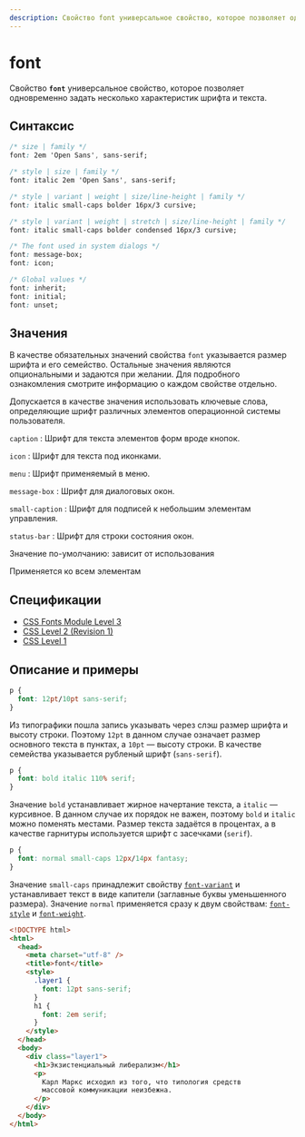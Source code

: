 ```yaml
---
description: Свойство font универсальное свойство, которое позволяет одновременно задать несколько характеристик шрифта и текста
---
```


# font

Свойство **`font`** универсальное свойство, которое позволяет одновременно задать несколько характеристик шрифта и текста.

## Синтаксис

```css
/* size | family */
font: 2em 'Open Sans', sans-serif;

/* style | size | family */
font: italic 2em 'Open Sans', sans-serif;

/* style | variant | weight | size/line-height | family */
font: italic small-caps bolder 16px/3 cursive;

/* style | variant | weight | stretch | size/line-height | family */
font: italic small-caps bolder condensed 16px/3 cursive;

/* The font used in system dialogs */
font: message-box;
font: icon;

/* Global values */
font: inherit;
font: initial;
font: unset;
```

## Значения

В качестве обязательных значений свойства `font` указывается размер шрифта и его семейство. Остальные значения являются опциональными и задаются при желании. Для подробного ознакомления смотрите информацию о каждом свойстве отдельно.

Допускается в качестве значения использовать ключевые слова, определяющие шрифт различных элементов операционной системы пользователя.

`caption`
: Шрифт для текста элементов форм вроде кнопок.

`icon`
: Шрифт для текста под иконками.

`menu`
: Шрифт применяемый в меню.

`message-box`
: Шрифт для диалоговых окон.

`small-caption`
: Шрифт для подписей к небольшим элементам управления.

`status-bar`
: Шрифт для строки состояния окон.

Значение по-умолчанию: зависит от использования

Применяется ко всем элементам

## Спецификации

- [CSS Fonts Module Level 3](http://dev.w3.org/csswg/css3-fonts/#font)
- [CSS Level 2 (Revision 1)](http://www.w3.org/TR/CSS2/fonts.html#font-shorthand)
- [CSS Level 1](http://www.w3.org/TR/CSS1/#font)

## Описание и примеры

```css
p {
  font: 12pt/10pt sans-serif;
}
```

Из типографики пошла запись указывать через слэш размер шрифта и высоту строки. Поэтому `12pt` в данном случае означает размер основного текста в пунктах, а `10pt` — высоту строки. В качестве семейства указывается рубленый шрифт (`sans-serif`).

```css
p {
  font: bold italic 110% serif;
}
```

Значение `bold` устанавливает жирное начертание текста, а `italic` — курсивное. В данном случае их порядок не важен, поэтому `bold` и `italic` можно поменять местами. Размер текста задаётся в процентах, а в качестве гарнитуры используется шрифт с засечками (`serif`).

```css
p {
  font: normal small-caps 12px/14px fantasy;
}
```

Значение `small-caps` принадлежит свойству [`font-variant`](font-variant.md) и устанавливает текст в виде капители (заглавные буквы уменьшенного размера). Значение `normal` применяется сразу к двум свойствам: [`font-style`](font-style.md) и [`font-weight`](font-weight.md).

```html
<!DOCTYPE html>
<html>
  <head>
    <meta charset="utf-8" />
    <title>font</title>
    <style>
      .layer1 {
        font: 12pt sans-serif;
      }
      h1 {
        font: 2em serif;
      }
    </style>
  </head>
  <body>
    <div class="layer1">
      <h1>Экзистенциальный либерализм</h1>
      <p>
        Карл Маркс исходил из того, что типология средств
        массовой коммуникации неизбежна.
      </p>
    </div>
  </body>
</html>
```
